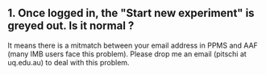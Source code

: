 ## 1. Once logged in, the "Start new experiment" is greyed out. Is it normal ?

It means there is a mitmatch between your email address in PPMS and AAF (many IMB users face this problem). Please drop me an email (pitschi at uq.edu.au) to deal with this problem. 

